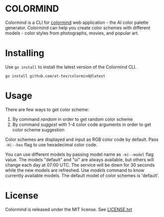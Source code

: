 # COLORMIND
Colormind is a CLI for [colormind](http://colormind.io) web application - the AI color palette generator. Colormind can help you create color schemes 
with different models - color styles from photographs, movies, and popular art.

# Installing
Use `go install` to install the latest version of the Colormind CLI.
```
go install github.com/at-tev/colormind@latest
```

# Usage
There are few ways to get color scheme:
 1. By command *random* in order to get random color scheme
 2. By command *suggest* with 1-4 color code arguments in order to get color scheme suggestion
 
Color schemes are displayed and input as RGB color code by default. Pass `-H|--hex` flag to use hexadecimal color code.

You can use different models by passing model name as `-m|--model` flag value. The models "default" and "ui" are always available, but others will 
change each day at 07:00 UTC. The service will be down for 30 seconds while the new models are refreshed. Use *models* command to know currently 
available models. The default model of color schemes is 'default'.

# License
Colormind is released under the MIT license. See [LICENSE.txt](/LICENSE.txt)
